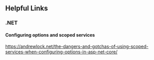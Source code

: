 ## Helpful Links

### .NET
#### Configuring options and scoped services
https://andrewlock.net/the-dangers-and-gotchas-of-using-scoped-services-when-configuring-options-in-asp-net-core/